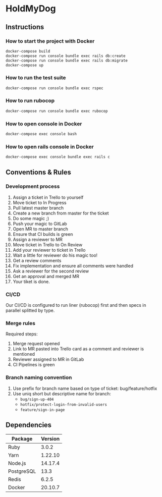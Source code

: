 # HoldMyDog

## Instructions
### How to start the project with Docker
```bash
docker-compose build
docker-compose run console bundle exec rails db:create
docker-compose run console bundle exec rails db:migrate
docker-compose up
```

### How to run the test suite
```bash
docker-compose run console bundle exec rspec
```

### How to run rubocop
```bash
docker-compose run console bundle exec rubocop
```

### How to open console in Docker
```bash
docker-compose exec console bash
```

### How to open rails console in Docker
```bash
docker-compose exec console bundle exec rails c
```

## Conventions & Rules
### Development process
1. Assign a ticket in Trello to yourself
2. Move ticket to In Progress
3. Pull latest master branch
4. Create a new branch from master for the ticket
5. Do some magic ;)
6. Push your magic to GitLab
7. Open MR to master branch
8. Ensure that CI builds is green
9. Assign a reviewer to MR
10. Move ticket in Trello to On Review
11. Add your reviewer to ticket in Trello
12. Wait a little for reviewer do his magic too!
13. Get a review comments
14. Fix implementation and ensure all comments were handled
15. Ask a reviewer for the second review
16. Get an approval and merged MR
17. Your tiket is done.


### CI/CD
Our CI/CD is configured to run liner (rubocop) first and then specs in parallel splitted by type.

### Merge rules
Required steps:
1. Merge request opened
2. Link to MR pasted into Trello card as a comment and reviewer is mentioned
3. Reviewer assigned to MR in GitLab
4. CI Pipelines is green

### Branch naming convention
1. Use prefix for branch name based on type of ticket: bug/feature/hotfix
2. Use uniq short but descriptive name for branch:
	- `bug/sign-up-404`
	- `hotfix/protect-login-from-invalid-users`
	- `feature/sign-in-page`


## Dependencies
| Package    | Version |
|------------|---------|
| Ruby       | 3.0.2   |
| Yarn       | 1.22.10 |
| Node.js    | 14.17.4 |
| PostgreSQL | 13.3    |
| Redis      | 6.2.5   |
| Docker     | 20.10.7 |